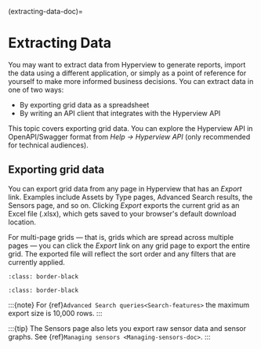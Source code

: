 (extracting-data-doc)=

# Extracting Data

You may want to extract data from Hyperview to generate reports, import the data using a different application, or simply as a point of reference for yourself to make more informed business decisions. You can extract data in one of two ways:

- By exporting grid data as a spreadsheet
- By writing an API client that integrates with the Hyperview API

This topic covers exporting grid data. You can explore the Hyperview API in OpenAPI/Swagger format from *Help → Hyperview API* (only recommended for technical audiences).

## Exporting grid data

You can export grid data from any page in Hyperview that has an *Export* link. Examples include Assets by Type pages, Advanced Search results, the Sensors page, and so on. Clicking *Export* exports the current grid as an Excel file (.xlsx), which gets saved to your browser's default download location.

For multi-page grids — that is, grids which are spread across multiple pages — you can click the *Export* link on any grid page to export the entire grid. The exported file will reflect the sort order and any filters that are currently applied.

```{image} /product/using-hyperview/extracting-data/media/abt_export.png
:class: border-black
```

```{image} /product/using-hyperview/extracting-data/media/excel.png
:class: border-black
```

:::{note}
For {ref}`Advanced Search queries<Search-features>` the maximum export size is 10,000 rows.
:::

:::{tip}
The Sensors page also lets you export raw sensor data and sensor graphs. See {ref}`Managing sensors <Managing-sensors-doc>`.
:::
